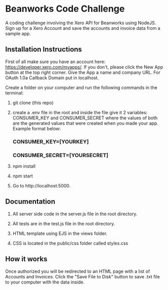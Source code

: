# Beanworks Code Challenge

A coding challenge involving the Xero API for Beanworks using NodeJS. Sign up for a Xero Account and save the accounts and invoice data from a sample app.

## Installation Instructions

First of all make sure you have an account here: https://developer.xero.com/myapps/.  If you don't, please click the New App button at the top right corner.  Give the App a name and company URL.  For OAuth 1.0a Callback Domain put in localhost.

Create a folder on your computer and run the following commands in the terminal:

1. git clone (this repo)

2. create a .env file in the root and inside the file give it 2 variables: CONSUMER_KEY and CONSUMER_SECRET where the values of both are the generated values that were created when you made your app.  Example format below:

   ### CONSUMER_KEY=[YOURKEY]
   ### CONSUMER_SECRET=[YOURSECRET]

3. npm install
4. npm start
5. Go to http://localhost:5000.

## Documentation

1. All server side code in the server.js file in the root directory.

2. All tests are in the test.js file in the root directory.

3. HTML template using EJS in the views folder.

4. CSS is located in the public/css folder called styles.css

## How it works

Once authorized you will be redirected to an HTML page with a list of Accounts and Invoices. Click the "Save File to Disk" button to save .txt file to your computer with the data inside.
